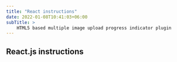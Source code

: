 ```yaml
---
title: "React instructions"
date: 2022-01-08T10:41:03+06:00
subTitle: >
    HTML5 based multiple image upload progress indicator plugin
---
```

## React.js instructions


